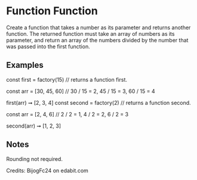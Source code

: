 # Function Function

Create a function that takes a number as its parameter and returns another function. The returned function must take an array of numbers as its parameter, and return an array of the numbers divided by the number that was passed into the first function.

## Examples

const first = factory(15)
// returns a function first.

const arr = [30, 45, 60]
// 30 / 15 = 2, 45 / 15 = 3, 60 / 15 = 4

first(arr) ➞ [2, 3, 4]
const second = factory(2)
// returns a function second.

const arr = [2, 4, 6]
// 2 / 2 = 1, 4 / 2 = 2, 6 / 2 = 3

second(arr) ➞ [1, 2, 3]

## Notes

Rounding not required.

Credits: BijogFc24 on edabit.com
